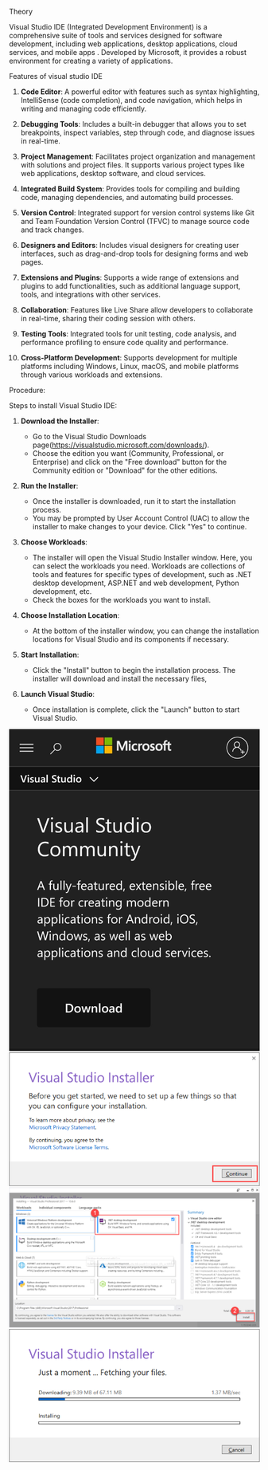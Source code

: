 Theory

Visual Studio IDE (Integrated Development Environment) is a comprehensive suite of tools and services designed for software development, including web applications, desktop applications, cloud services, and mobile apps . Developed by Microsoft, it provides a robust environment for creating a variety of applications.

Features of visual studio IDE

1. **Code Editor**: A powerful editor with features such as syntax highlighting, IntelliSense (code completion), and code navigation, which helps in writing and managing code efficiently.

2. **Debugging Tools**: Includes a built-in debugger that allows you to set breakpoints, inspect variables, step through code, and diagnose issues in real-time.

3. **Project Management**: Facilitates project organization and management with solutions and project files. It supports various project types like web applications, desktop software, and cloud services.

4. **Integrated Build System**: Provides tools for compiling and building code, managing dependencies, and automating build processes.

5. **Version Control**: Integrated support for version control systems like Git and Team Foundation Version Control (TFVC) to manage source code and track changes.

6. **Designers and Editors**: Includes visual designers for creating user interfaces, such as drag-and-drop tools for designing forms and web pages.

7. **Extensions and Plugins**: Supports a wide range of extensions and plugins to add functionalities, such as additional language support, tools, and integrations with other services.

8. **Collaboration**: Features like Live Share allow developers to collaborate in real-time, sharing their coding session with others.

9. **Testing Tools**: Integrated tools for unit testing, code analysis, and performance profiling to ensure code quality and performance.

10. **Cross-Platform Development**: Supports development for multiple platforms including Windows, Linux, macOS, and mobile platforms through various workloads and extensions.

Procedure:

Steps to install Visual Studio IDE:

1. **Download the Installer**:
   - Go to the Visual Studio Downloads page(https://visualstudio.microsoft.com/downloads/).
   - Choose the edition you want (Community, Professional, or Enterprise) and click on the "Free download" button for the Community edition or "Download" for the other editions.

2. **Run the Installer**:
   - Once the installer is downloaded, run it to start the installation process.
   - You may be prompted by User Account Control (UAC) to allow the installer to make changes to your device. Click "Yes" to continue.

3. **Choose Workloads**:
   - The installer will open the Visual Studio Installer window. Here, you can select the workloads you need. Workloads are collections of tools and features for specific types of development, such as .NET desktop development, ASP.NET and web development, Python development, etc.
   - Check the boxes for the workloads you want to install.

   
4. **Choose Installation Location**:
   - At the bottom of the installer window, you can change the installation locations for Visual Studio and its components if necessary.

6. **Start Installation**:
   - Click the "Install" button to begin the installation process. The installer will download and install the necessary files, 

8. **Launch Visual Studio**:
   - Once installation is complete, click the "Launch" button to start Visual Studio.
  
![image](.attachments/4af5ed36249ba7f51c542967ee8b1df8ea7b9a1d.jpg) 
![image](.attachments/2d2bbc39c434eff6e5d471b75634e331c2149a51.png) 
![image](.attachments/85fe3a0a02d09c070d65fa9dfb4f995956d2a895.png) 
![image](.attachments/c7a8c09f0a18cc7d499383b17906de7e97206882.png) 
